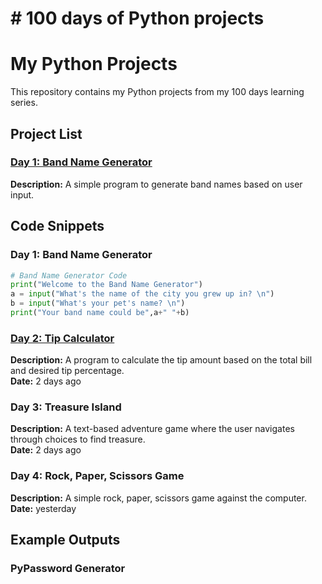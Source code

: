 <h1># 100 days of Python projects</h1>

# My Python Projects

This repository contains my Python projects from my 100 days learning series.

## Project List

### [Day 1: Band Name Generator](https://github.com/AnkitaSaxena8765693852/100-days-of-python-projects/blob/main/Day1_Band_Name_Generator.py)
**Description:** A simple program to generate band names based on user input.  

## Code Snippets

### Day 1: Band Name Generator
```python
# Band Name Generator Code
print("Welcome to the Band Name Generator")
a = input("What's the name of the city you grew up in? \n")
b = input("What's your pet's name? \n")
print("Your band name could be",a+" "+b)
```

### [Day 2: Tip Calculator](https://github.com/AnkitaSaxena8765693852/100-days-of-python-projects/blob/main/Day2_Tip_Calculator.py)
**Description:** A program to calculate the tip amount based on the total bill and desired tip percentage.  
**Date:** 2 days ago

### Day 3: Treasure Island
**Description:** A text-based adventure game where the user navigates through choices to find treasure.  
**Date:** 2 days ago

### Day 4: Rock, Paper, Scissors Game
**Description:** A simple rock, paper, scissors game against the computer.  
**Date:** yesterday

## Example Outputs

### PyPassword Generator
